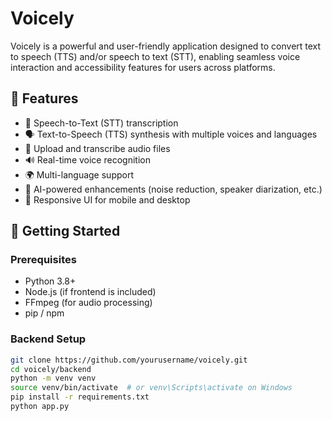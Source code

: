 # Voicely

Voicely is a powerful and user-friendly application designed to convert text to speech (TTS) and/or speech to text (STT), enabling seamless voice interaction and accessibility features for users across platforms.

## 🌟 Features

- 🎤 Speech-to-Text (STT) transcription
- 🗣️ Text-to-Speech (TTS) synthesis with multiple voices and languages
- 📁 Upload and transcribe audio files
- 🔊 Real-time voice recognition
- 🌍 Multi-language support
- 🧠 AI-powered enhancements (noise reduction, speaker diarization, etc.)
- 📱 Responsive UI for mobile and desktop

## 🚀 Getting Started

### Prerequisites

- Python 3.8+
- Node.js (if frontend is included)
- FFmpeg (for audio processing)
- pip / npm

### Backend Setup

```bash
git clone https://github.com/yourusername/voicely.git
cd voicely/backend
python -m venv venv
source venv/bin/activate  # or venv\Scripts\activate on Windows
pip install -r requirements.txt
python app.py
